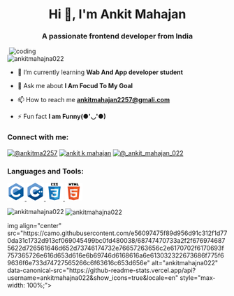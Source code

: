 <h1 align="center">Hi 👋, I'm Ankit Mahajan</h1>
<h3 align="center">A passionate frontend developer from India</h3>
<img align="right" alt="coding" width="500" src="https://www.michalsons.com/wp-content/uploads/2023/07/Source-code-versus-object-code-key-differences-e1690743579524.jpg">

<p align="left"> <img src="https://komarev.com/ghpvc/?username=ankitmahajna022&label=Profile%20views&color=0e75b6&style=flat" alt="ankitmahajna022" /> </p>

- 🌱 I’m currently learning **Wab And App developer student**

- 💬 Ask me about **I Am Focud To My Goal**

- 📫 How to reach me **ankitmahajan2257@gmali.com**

- ⚡ Fun fact **I am Funny(●'◡'●)**

<h3 align="left">Connect with me:</h3>
<p align="left">
<a href="https://twitter.com/@ankitma2257" target="blank"><img align="center" src="https://raw.githubusercontent.com/rahuldkjain/github-profile-readme-generator/master/src/images/icons/Social/twitter.svg" alt="@ankitma2257" height="30" width="40" /></a>
<a href="https://fb.com/ankit k mahajan" target="blank"><img align="center" src="https://raw.githubusercontent.com/rahuldkjain/github-profile-readme-generator/master/src/images/icons/Social/facebook.svg" alt="ankit k mahajan" height="30" width="40" /></a>
<a href="https://instagram.com/@_ankit_mahajan_022" target="blank"><img align="center" src="https://raw.githubusercontent.com/rahuldkjain/github-profile-readme-generator/master/src/images/icons/Social/instagram.svg" alt="@_ankit_mahajan_022" height="30" width="40" /></a>
</p>

<h3 align="left">Languages and Tools:</h3>
<p align="left"> <a href="https://www.cprogramming.com/" target="_blank" rel="noreferrer"> <img src="https://raw.githubusercontent.com/devicons/devicon/master/icons/c/c-original.svg" alt="c" width="40" height="40"/> </a> <a href="https://www.w3schools.com/cpp/" target="_blank" rel="noreferrer"> <img src="https://raw.githubusercontent.com/devicons/devicon/master/icons/cplusplus/cplusplus-original.svg" alt="cplusplus" width="40" height="40"/> </a> <a href="https://www.w3schools.com/css/" target="_blank" rel="noreferrer"> <img src="https://raw.githubusercontent.com/devicons/devicon/master/icons/css3/css3-original-wordmark.svg" alt="css3" width="40" height="40"/> </a> <a href="https://www.w3.org/html/" target="_blank" rel="noreferrer"> <img src="https://raw.githubusercontent.com/devicons/devicon/master/icons/html5/html5-original-wordmark.svg" alt="html5" width="40" height="40"/> </a> </p>

<p><img align="left" src="https://github-readme-stats.vercel.app/api/top-langs?username=ankitmahajna022&show_icons=true&locale=en&layout=compact" alt="ankitmahajna022" /></p>

<p>&nbsp;<img align="center" src="https://github-readme-stats.vercel.app/api?username=ankitmahajna022&show_icons=true&locale=en" alt="ankitmahajna022" /></p>
img align="center" src="https://camo.githubusercontent.com/e56097475f89d956d91c312f1d770da31c1732d913cf069045499bc0fd480038/68747470733a2f2f6769746875622d726561646d652d73746174732e76657263656c2e6170702f6170693f757365726e616d653d616e6b69746d6168616a6e613032322673686f775f69636f6e733d74727565266c6f63616c653d656e" alt="ankitmahajna022" data-canonical-src="https://github-readme-stats.vercel.app/api?username=ankitmahajna022&amp;show_icons=true&amp;locale=en" style="max-width: 100%;">

